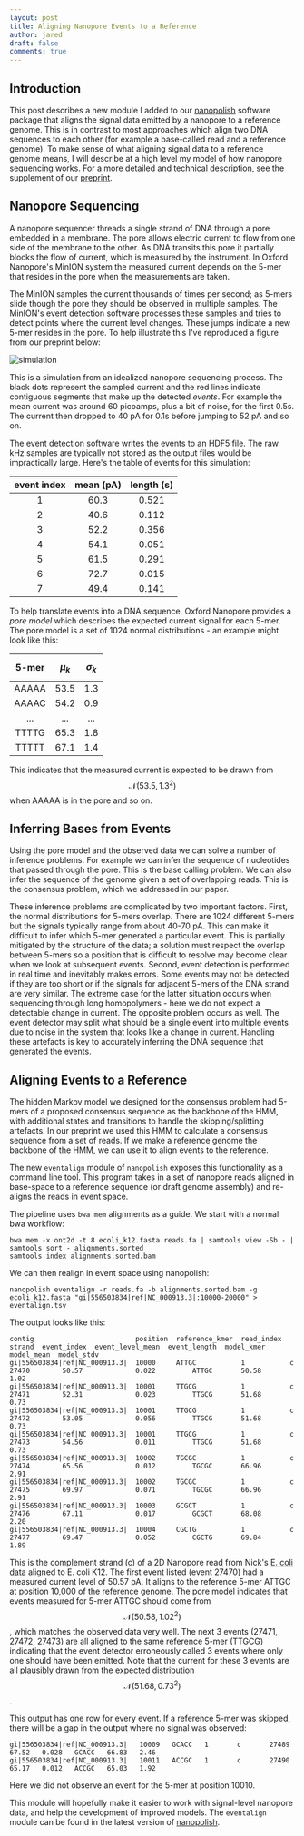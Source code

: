 ```yaml
---
layout: post
title: Aligning Nanopore Events to a Reference
author: jared
draft: false
comments: true
---
```


Introduction
------------

This post describes a new module I added to our [nanopolish](https://github.com/jts/nanopolish) software package that aligns the signal data emitted by a nanopore to a reference genome. This is in contrast to most approaches which align two DNA sequences to each other (for example a base-called read and a reference genome). To make sense of what aligning signal data to a reference genome means, I will describe at a high level my model of how nanopore sequencing works. For a more detailed and technical description, see the supplement of our [preprint](http://biorxiv.org/content/early/2015/03/11/015552).

Nanopore Sequencing
-------------------

A nanopore sequencer threads a single strand of DNA through a pore embedded in a membrane. The pore allows electric current to flow from one side of the membrane to the other. As DNA transits this pore it partially blocks the flow of current, which is measured by the instrument. In Oxford Nanopore's MinION system the measured current depends on the 5-mer that resides in the pore when the measurements are taken.

The MinION samples the current thousands of times per second; as 5-mers slide though the pore they should be observed in multiple samples. The MinION's event detection software processes these samples and tries to detect points where the current level changes. These jumps indicate a new 5-mer resides in the pore. To help illustrate this I've reproduced a figure from our preprint below:

![simulation](/assets/simulation.svg)

This is a simulation from an idealized nanopore sequencing process. The black dots represent the sampled current and the red lines indicate contiguous segments that make up the detected _events_. For example the mean current was around 60 picoamps, plus a bit of noise, for the first 0.5s. The current then dropped to 40 pA for 0.1s before jumping to 52 pA and so on. 

The event detection software writes the events to an HDF5 file. The raw kHz samples are typically not stored as the output files would be impractically large. Here's the table of events for this simulation:

| event index  | mean (pA) | length (s) |
| :----------: | :-------: | :--------: |
|            1 |      60.3 |      0.521 |
|            2 |      40.6 |      0.112 |
|            3 |      52.2 |      0.356 |
|            4 |      54.1 |      0.051 |
|            5 |      61.5 |      0.291 |
|            6 |      72.7 |      0.015 |
|            7 |      49.4 |      0.141 |

To help translate events into a DNA sequence, Oxford Nanopore provides a _pore model_ which describes the expected current signal for each 5-mer. The pore model is a set of 1024 normal distributions - an example might look like this:

| 5-mer  | $$\mu_k$$ | $$\sigma_k$$ |
| :----: | :-------: | :----------: |
| AAAAA  | 53.5      | 1.3          |
| AAAAC  | 54.2      | 0.9          |
| ...    | ...       | ...          |
| TTTTG  | 65.3      | 1.8          |
| TTTTT  | 67.1      | 1.4          |

This indicates that the measured current is expected to be drawn from $$\mathcal{N}(53.5, 1.3^2)$$ when AAAAA is in the pore and so on.

Inferring Bases from Events
---------------------------

Using the pore model and the observed data we can solve a number of inference problems. For example we can infer the sequence of nucleotides that passed through the pore. This is the base calling problem. We can also infer the sequence of the genome given a set of overlapping reads. This is the consensus problem, which we addressed in our paper.

These inference problems are complicated by two important factors. First, the normal distributions for 5-mers overlap. There are 1024 different 5-mers but the signals typically range from about 40-70 pA. This can make it difficult to infer which 5-mer generated a particular event. This is partially mitigated by the structure of the data; a solution must respect the overlap between 5-mers so a position that is difficult to resolve may become clear when we look at subsequent events. Second, event detection is performed in real time and inevitably makes errors. Some events may not be detected if they are too short or if the signals for adjacent 5-mers of the DNA strand are very similar. The extreme case for the latter situation occurs when sequencing through long homopolymers - here we do not expect a detectable change in current. The opposite problem occurs as well. The event detector may split what should be a single event into multiple events due to noise in the system that looks like a change in current. Handling these artefacts is key to accurately inferring the DNA sequence that generated the events.

Aligning Events to a Reference
------------------------------

The hidden Markov model we designed for the consensus problem had 5-mers of a proposed consensus sequence as the backbone of the HMM, with additional states and transitions to handle the skipping/splitting artefacts. In our preprint we used this HMM to calculate a consensus sequence from a set of reads. If we make a reference genome the backbone of the HMM, we can use it to align events to the reference.

The new ```eventalign``` module of ```nanopolish``` exposes this functionality as a command line tool.  This program takes in a set of nanopore reads aligned in base-space to a reference sequence (or draft genome assembly) and re-aligns the reads in event space.

The pipeline uses ```bwa mem``` alignments as a guide. We start with a normal bwa workflow:

    bwa mem -x ont2d -t 8 ecoli_k12.fasta reads.fa | samtools view -Sb - | samtools sort - alignments.sorted
    samtools index alignments.sorted.bam

We can then realign in event space                                                   using nanopolish:

    nanopolish eventalign -r reads.fa -b alignments.sorted.bam -g ecoli_k12.fasta "gi|556503834|ref|NC_000913.3|:10000-20000" > eventalign.tsv


The output looks like this:

    contig                         position  reference_kmer  read_index  strand  event_index  event_level_mean  event_length  model_kmer  model_mean  model_stdv
    gi|556503834|ref|NC_000913.3|  10000     ATTGC           1           c       27470        50.57             0.022         ATTGC       50.58       1.02
    gi|556503834|ref|NC_000913.3|  10001     TTGCG           1           c       27471        52.31             0.023         TTGCG       51.68       0.73
    gi|556503834|ref|NC_000913.3|  10001     TTGCG           1           c       27472        53.05             0.056         TTGCG       51.68       0.73
    gi|556503834|ref|NC_000913.3|  10001     TTGCG           1           c       27473        54.56             0.011         TTGCG       51.68       0.73
    gi|556503834|ref|NC_000913.3|  10002     TGCGC           1           c       27474        65.56             0.012         TGCGC       66.96       2.91
    gi|556503834|ref|NC_000913.3|  10002     TGCGC           1           c       27475        69.97             0.071         TGCGC       66.96       2.91
    gi|556503834|ref|NC_000913.3|  10003     GCGCT           1           c       27476        67.11             0.017         GCGCT       68.08       2.20
    gi|556503834|ref|NC_000913.3|  10004     CGCTG           1           c       27477        69.47             0.052         CGCTG       69.84       1.89

This is the complement strand (c) of a 2D Nanopore read from Nick's [E. coli data](http://www.gigasciencejournal.com/content/3/1/22) aligned to E. coli K12. The first event listed (event 27470) had a measured current level of 50.57 pA. It aligns to the reference 5-mer ATTGC at position 10,000 of the reference genome. The pore model indicates that events measured for 5-mer ATTGC should come from $$\mathcal{N}(50.58, 1.02^2)$$, which matches the observed data very well. The next 3 events (27471, 27472, 27473) are all aligned to the same reference 5-mer (TTGCG) indicating that the event detector erroneously called 3 events where only one should have been emitted. Note that the current for these 3 events are all plausibly drawn from the expected distribution $$\mathcal{N}(51.68, 0.73^2)$$.

This output has one row for every event. If a reference 5-mer was skipped, there will be a gap in the output where no signal was observed:

    gi|556503834|ref|NC_000913.3|   10009   GCACC   1       c       27489   67.52   0.028   GCACC   66.83   2.46
    gi|556503834|ref|NC_000913.3|   10011   ACCGC   1       c       27490   65.17   0.012   ACCGC   65.03   1.92

Here we did not observe an event for the 5-mer at position 10010.

This module will hopefully make it easier to work with signal-level nanopore data, and help the development of improved models. The ```eventalign``` module can be found in the latest version of [nanopolish](https://github.com/jts/nanopolish). 
